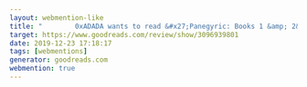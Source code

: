 ```yaml
---
layout: webmention-like
title: "        0xADADA wants to read &#x27;Panegyric: Books 1 &amp; 2&#x27;      "
target: https://www.goodreads.com/review/show/3096939801
date: 2019-12-23 17:18:17
tags: [webmentions]
generator: goodreads.com
webmention: true
---
```







